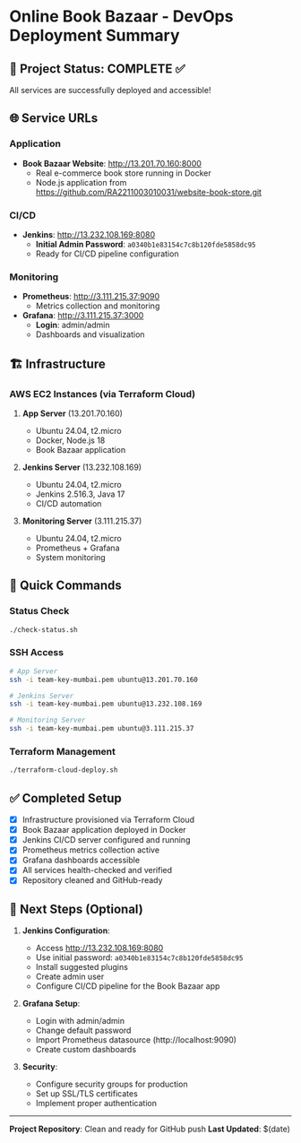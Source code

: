 # Online Book Bazaar - DevOps Deployment Summary

## 🎯 Project Status: **COMPLETE** ✅

All services are successfully deployed and accessible!

## 🌐 Service URLs

### Application
- **Book Bazaar Website**: http://13.201.70.160:8000
  - Real e-commerce book store running in Docker
  - Node.js application from https://github.com/RA2211003010031/website-book-store.git

### CI/CD
- **Jenkins**: http://13.232.108.169:8080
  - **Initial Admin Password**: `a0340b1e83154c7c8b120fde5858dc95`
  - Ready for CI/CD pipeline configuration

### Monitoring
- **Prometheus**: http://3.111.215.37:9090
  - Metrics collection and monitoring
- **Grafana**: http://3.111.215.37:3000
  - **Login**: admin/admin
  - Dashboards and visualization

## 🏗️ Infrastructure

### AWS EC2 Instances (via Terraform Cloud)
1. **App Server** (13.201.70.160)
   - Ubuntu 24.04, t2.micro
   - Docker, Node.js 18
   - Book Bazaar application

2. **Jenkins Server** (13.232.108.169)
   - Ubuntu 24.04, t2.micro
   - Jenkins 2.516.3, Java 17
   - CI/CD automation

3. **Monitoring Server** (3.111.215.37)
   - Ubuntu 24.04, t2.micro
   - Prometheus + Grafana
   - System monitoring

## 🚀 Quick Commands

### Status Check
```bash
./check-status.sh
```

### SSH Access
```bash
# App Server
ssh -i team-key-mumbai.pem ubuntu@13.201.70.160

# Jenkins Server
ssh -i team-key-mumbai.pem ubuntu@13.232.108.169

# Monitoring Server
ssh -i team-key-mumbai.pem ubuntu@3.111.215.37
```

### Terraform Management
```bash
./terraform-cloud-deploy.sh
```

## ✅ Completed Setup

- [x] Infrastructure provisioned via Terraform Cloud
- [x] Book Bazaar application deployed in Docker
- [x] Jenkins CI/CD server configured and running
- [x] Prometheus metrics collection active
- [x] Grafana dashboards accessible
- [x] All services health-checked and verified
- [x] Repository cleaned and GitHub-ready

## 🔧 Next Steps (Optional)

1. **Jenkins Configuration**:
   - Access http://13.232.108.169:8080
   - Use initial password: `a0340b1e83154c7c8b120fde5858dc95`
   - Install suggested plugins
   - Create admin user
   - Configure CI/CD pipeline for the Book Bazaar app

2. **Grafana Setup**:
   - Login with admin/admin
   - Change default password
   - Import Prometheus datasource (http://localhost:9090)
   - Create custom dashboards

3. **Security**:
   - Configure security groups for production
   - Set up SSL/TLS certificates
   - Implement proper authentication

---

**Project Repository**: Clean and ready for GitHub push
**Last Updated**: $(date)
